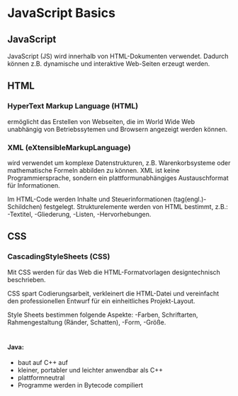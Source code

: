 # JavaScript Basics
## JavaScript
JavaScript (JS) wird innerhalb von HTML-Dokumenten verwendet.
Dadurch können z.B. dynamische und interaktive Web-Seiten erzeugt 
werden.


## HTML
### HyperText Markup Language (HTML)
ermöglicht das Erstellen von Webseiten, die im World Wide Web
unabhängig von Betriebssytemen und Browsern angezeigt werden können.
### XML (eXtensibleMarkupLanguage)
wird verwendet um komplexe Datenstrukturen, z.B. Warenkorbsysteme 
oder mathematische Formeln abbilden zu können.
XML ist keine Programmiersprache, sondern ein plattformunabhängiges 
Austauschformat für Informationen.


Im HTML-Code werden
Inhalte und 
Steuerinformationen (tag(engl.)- Schildchen) festgelegt.
Strukturelemente werden von HTML bestimmt, z.B.:
-Textitel, -Gliederung, -Listen, -Hervorhebungen.


## CSS
### CascadingStyleSheets (CSS)
Mit CSS werden für das Web die HTML-Formatvorlagen
designtechnisch beschrieben.

CSS spart Codierungsarbeit, verkleinert die HTML-Datei und vereinfacht
den professionellen Entwurf für ein einheitliches Projekt-Layout.

Style Sheets bestimmen folgende Aspekte:
-Farben, Schriftarten, Rahmengestaltung (Ränder, Schatten),
-Form, -Größe.




#
#
#

#### Java: 
- baut auf C++ auf
- kleiner, portabler und leichter anwendbar als C++
- plattformneutral
- Programme werden in Bytecode compiliert
